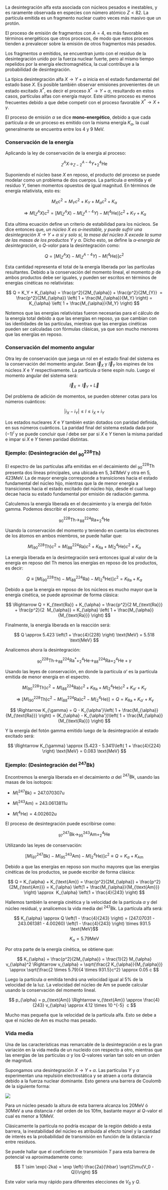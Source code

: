 La desintegración alfa esta asociada con núcleos pesados e inestables, y es raramente observada en especies con número atómico $Z < 82$. La partícula emitida es un fragmento nuclear cuatro veces más masivo que un protón.

El proceso de emisión de fragmentos con $A = 4$, es más favorable en términos energéticos que otros procesos, de modo que estos procesos tienden a prevalecer sobre la emisión de otros fragmentos más pesados.

Los fragmentos $\alpha$ emitidos, se encuentran junto con el residuo de la desintegración unido por la fuerza nuclear fuerte, pero al mismo tiempo repelidos por la energía electromagnética, la cual contribuye a la probabilidad de desintegración. 

La típica desintegración alfa $X \rightarrow Y + \alpha$ inicia en el estado fundamental del estado base $X$. Es posible también observar emisiones provenientes de un estado excitado $X^*$, es decir el proceso $X^* \rightarrow Y + \alpha$, resultando en estos casos, partículas alfas con energía mayor. Este último proceso es menos frecuentes debido a que debe competir con el proceso favorable $X^* \rightarrow X + \gamma$.

El proceso de emisión $\alpha$ se dice **mono-energético**, debido a que cada partícula $\alpha$ de un proceso es emitido con la misma energía $K_{\alpha}$, la cual generalmente se encuentra entre los $4$ y $9$ $\text{MeV}$.

### Conservación de la energía

Aplicando la ley de conservación de la energía al proceso:

$$ 
^A_Z X \rightarrow ^{A-4}_{Z-2} Y + ^4_2 \text{He} 
$$

Suponiendo el núcleo base $X$ en reposo, el producto del proceso se puede modelar como un problema de dos cuerpos. La partícula $\alpha$ emitida y el residuo $Y$, tienen momentos opuestos de igual magnitud. En términos de energía relativista, esto es:

$$ 
M_X c^2 = M_Y c^2 + K_Y + M_{\alpha} c^2 + K_{\alpha} 
$$

$$ 
\Rightarrow M(^A_Z X) c^2 =\left[ M(^A_Z X) - M(^{A-4}_Z Y) - M(^4 \text{He}) \right] c^2 + K_Y + K_{\alpha} 
$$

Esta ultima ecuación define un criterio de estabilidad para los núcleos. Se dice entonces que, *un núcleo $X$ es $\alpha$-inestable, y puede sufrir una desintegración $X \rightarrow Y$ + $\alpha$ si y solo si, la masa del núcleo $X$ excede la suma de las masas de los productos $Y$ y $\alpha$*. Dicho esto, se define la *$\alpha$-energía de desintegración*, o *$Q$-valor* para la desintegración como:

$$ 
Q = \left[ M(^A_Z X) - M(^{A-4}_Z Y) - M(^4 \text{He}) \right] c^2 
$$

Esta cantidad representa el total de la energía liberada por las partículas resultantes. Debido a la conservación del momento lineal, el momento $p$ de ambos productos debe ser iguales, y pueden ser escritos en términos de energías cinéticas no relativistas:

$$ 
Q = K_Y + K_{\alpha} = \frac{p^2}{2M_{\alpha}} + \frac{p^2}{2M_{Y}}  = \frac{p^2}{2M_{\alpha}} \left( 1 + \frac{M_{\alpha}}{M_Y} \right) = K_{\alpha} \left( 1 + \frac{M_{\alpha}}{M_Y} \right) 
$$

Notemos que las energías relativistas fueron necesarias para el cálculo de la energía total debido a que las energías en reposo, ya que cambian con las identidades de las partículas, mientras que las energías cinéticas pueden ser calculadas con fórmulas clásicas, ya que son mucho menores que las energías en reposo.

### Conservación del momento angular
  
Otra ley de conservación que juega un rol en el estado final del sistema es la conservación del momento angular. Sean $\vec{I}_X$ y $\vec{I}_Y$ los espines de los núcleos $X$ e $Y$ respectivamente. La partícula $\alpha$ tiene espín nulo. Luego el momento angular del sistema será:

$$
\vec{I}_X = \vec{I}_Y + \vec{L} 
$$

Del problema de adición de momentos, se pueden obtener cotas para los números cuánticos:

$$
|i_X - i_Y| \leq l \leq i_X + i_Y
$$

Los estados nucleares $X$ e $Y$ también están dotados con paridad definida, en sus números 
cuánticos. La paridad final del sistema estada dada por $(-1)^l$ y se puede concluir que $l$ debe ser par si $X$ e $Y$ tienen la misma paridad e impar si $X$ e $Y$ tienen paridad distintas.

### Ejemplo: (Desintegración del $^{228}_{90}\text{Th}$)

El espectro de las partículas alfa emitidas en el decaimiento del $^{228}_{90}\text{Th}$ presenta dos líneas principales, una ubicada en $5,341 \text{MeV}$ y otra en $5,423 \text{MeV}$. La de mayor energía corresponde a transiciones hacia el estado fundamental del núcleo hijo, mientras que la de menor energía a transiciones hacia el estado excitado del núcleo hijo, desde el cual luego decae hacia su estado fundamental por emisión de radiación gamma.  

Calculemos la energía liberada en el decaimiento y la energía del fotón gamma. Podemos describir el proceso como:

$$ 
^{228}_{90} \text{Th} \rightarrow ^{224}_{88} \text{Ra} + ^4_2 \text{He} 
$$

Usando la conservación del momento y teniendo en cuenta los electrones de los átomos en ambos miembros, se puede hallar que:

$$ 
M(^{228}_{90} \text{Th}) c^2 = M(^{224}_{88} \text{Ra}) c^2 + K_{\text{Ra}} + M(^4_2 \text{He}) c^2 + K_{\alpha} 
$$

La energía liberada en la desintegración será entonces igual al valor de la energía en reposo del $\text{Th}$ menos las energías en reposo de los productos, es decir:

$$ 
Q \equiv \left[ M(^{228}_{90} \text{Th}) - M(^{224}_{88} \text{Ra}) -  M(^4_2 \text{He}) \right]c^2 = K_{\text{Ra}} + K_{\alpha} 
$$

Debido a que la energía en reposo de los núcleos es mucho mayor que la energía cinética, se puede aproximar de forma clásica:

$$ 
\Rightarrow Q = K_{\text{Ra}} + K_{\alpha} = \frac{p^2}{2 M_{\text{Ra}}} + \frac{p^2}{2  M_{\alpha}} = K_{\alpha} \left( 1 + \frac{M_{\alpha}}{M_{\text{Ra}}} \right)
$$

Finalmente, la energía liberada en la reacción será:

$$ 
Q \approx 5.423 \left(1 + \frac{4}{228} \right) \text{MeV} = 5.518 \text{MeV}
$$

Analicemos ahora la desintegración:

$$ 
^{228}_{90} \text{Th} \rightarrow ^{224}_{88} \text{Ra}^* + ^4_2 \text{He} \rightarrow ^{224}_{88} \text{Ra} + ^4_2 \text{He} + \gamma 
$$

Usando las leyes de conservación, en donde la partícula $\alpha'$ es la partícula emitida de menor energía en el espectro.

$$ 
M(^{228}_{90} \text{Th}) c^2 = M(^{224}_{88} \text{Ra}) c^2 + K_{\text{Ra}} + M(^4_2 \text{He}) c^2 + K_{\alpha'} + K_{\gamma} 
$$

$$ 
\Rightarrow \left[M(^{228}_{90} \text{Th}) c^2 - M(^{224}_{88} \text{Ra}) c^2 -M(^4_2 \text{He}) \right] = Q = K_{\text{Ra}} +  K_{\alpha'} + K_{\gamma}
$$

$$ 
\Rightarrow K_{\gamma} = Q - K_{\alpha'}\left( 1 + \frac{M_{\alpha}}{M_{\text{Ra}}} \right) = (K_{\alpha} - K_{\alpha'})\left( 1 + \frac{M_{\alpha}}{M_{\text{Ra}}} \right)
$$

Y la energía del fotón gamma emitido luego de la desintegración al estado excitado será:

$$ 
\Rightarrow K_{\gamma} \approx (5.423 - 5.341)\left( 1 + \frac{4}{224} \right) \text{MeV} = 0.083 \text{MeV}
$$

### Ejemplo: (Desintegración del $^{247}\text{Bk}$)

Encontremos la energía liberada en el decaimiento $\alpha$ del $^{247}\text{Bk}$, usando las masas de los isotopos:

- $M(^{247}\text{Bk}) = 247.070307 \text{u}$
	
- $M(^{243}\text{Am}) = 243.0613811 \text{u}$
	
- $M(^{4}\text{He}) = 4.002602 \text{u}$

El proceso de desintegración puede escribirse como:

$$ 
^{247}_{97} \text{Bk} \rightarrow ^{243}_{95}\text{Am} +  ^4_2\text{He}
$$

Utilizando las leyes de conservación:

$$ 
\left[M(^{247}_{97} \text{Bk}) - M(^{243}_{95}\text{Am}) - M(^4_2\text{He}) \right] c^2 \equiv Q = K_{\alpha} + K_{\text{Am}} 
$$

Debido a que las energías en reposo son mucho mayores que las energías cinéticas de los productos, se puede escribir de forma clásica:

$$ 
Q = K_{\alpha} + K_{\text{Am}} = \frac{p^2}{2M_{\alpha}} + \frac{p^2}{2M_{\text{Am}}} = K_{\alpha} \left(1 + \frac{M_{\alpha}}{M_{\text{Am}}} \right) \approx  K_{\alpha} \left(1 + \frac{4}{243} \right)
$$

Hallemos también la energía cinética y la velocidad de la partícula $\alpha$ y del núcleo residual, y analicemos la vida media del $^{247}\text{Bk}$. La partícula alfa será:

$$
K_{\alpha} \approx Q \left(1 - \frac{4}{243} \right) = (247.07031 - 243.061381 - 4.00260) \left(1 - \frac{4}{243} \right) \times 931.5 \text{MeV}$$

$$
K_{\alpha} = 5.79 \text{MeV} 
$$

Por otra parte de la energía cinética, se obtiene que:

$$ 
K_{\alpha} = \frac{p^2}{2M_{\alpha}} = \frac{1}{2} M_{\alpha} v_{\alpha}^2 \Rightarrow v_{\alpha} = \sqrt{\frac{2 K_{\alpha}}{M_{\alpha}}} \approx \sqrt{\frac{2 \times 5.79}{4 \times 931.5}c^2} \approx 0.05 c 
$$

Luego la partícula $\alpha$ emitida tendrá una velocidad igual al $5 \%$ de la velocidad de la luz. La velocidad del núcleo de $\text{Am}$ se puede calcular usando la conservación del momento lineal.

$$ 
p_{\alpha} = p_{\text{Am}} \Rightarrow v_{\text{Am}} \approx \frac{4}{243} v_{\alpha} \approx 4.12 \times 10 ^{-5}  c
$$

Mucho mas pequeña que la velocidad de la partícula alfa. Esto se debe a que el núcleo de $\text{Am}$ es mucho mas pesado. 

### Vida media

Una de las características mas remarcable de la desintegración $\alpha$ es la gran variación en la vida media de un nucleido con respecto a otro, mientras que las energías de las partículas $\alpha$ y los $Q$-valores varían tan solo en un orden de magnitud. 

Supongamos una desintegración $X \rightarrow Y + \alpha$. Las partículas $Y$ y $\alpha$ experimentan una repulsión electrostática y se atraen a corta distancia debido a la fuerza nuclear dominante. Esto genera una barrera de Coulomb de la siguiente forma:

![](../assets/20250613165943.png)

Para un núcleo pesado la altura de esta barrera alcanza los $20 \text{MeV}$ ó $30\text{MeV}$ a una distancia $r$ del orden de los $10 \text{fm}$, bastante mayor al $Q$-valor el cual es menor a $10 \text{MeV}$. 

Clásicamente la partícula no podría escapar de la región debido a esta barrera, la inestabilidad del núcleo es atribuida al efecto túnel y la cantidad de interés es la probabilidad de transmisión en función de la distancia $r$ entre residuos. 

Se puede hallar que el coeficiente de transmisión $T$ para esta barrera de potencial va aproximadamente como:

$$
T \sim \exp(-2ka) = \exp \left(-\frac{2a}{\hbar} \sqrt{2\mu(V_0 - Q)}\right)
$$

Este valor varia muy rápido para diferentes elecciones de $V_0$ y $Q$. 